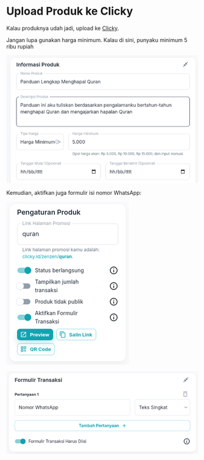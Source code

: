 # Upload Produk ke Clicky

Kalau produknya udah jadi, upload ke [Clicky](https://clicky.id).

Jangan lupa gunakan harga minimum. Kalau di sini, punyaku minimum 5 ribu rupiah

![](./gambar/5000.png)

Kemudian, aktifkan juga formulir isi nomor WhatsApp:

![](./gambar/formulir.png)

![](./gambar/wa.png)
